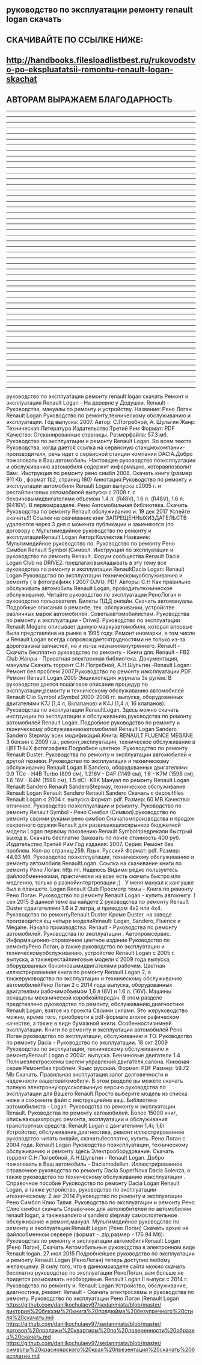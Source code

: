 руководство по эксплуатации ремонту renault logan скачать
--------------------------------------------------
СКАЧИВАЙТЕ ПО ССЫЛКЕ НИЖЕ:
--------------------------------------------------
http://handbooks.filesloadlistbest.ru/rukovodstvo-po-ekspluatatsii-remontu-renault-logan-skachat
--------------------------------------------------
АВТОРАМ ВЫРАЖАЕМ БЛАГОДАРНОСТЬ
--------------------------------------------------
--------------------------------------------------
--------------------------------------------------
--------------------------------------------------
--------------------------------------------------
--------------------------------------------------
--------------------------------------------------
--------------------------------------------------
--------------------------------------------------
--------------------------------------------------
--------------------------------------------------
--------------------------------------------------
--------------------------------------------------
--------------------------------------------------
--------------------------------------------------
--------------------------------------------------
--------------------------------------------------
--------------------------------------------------
--------------------------------------------------
--------------------------------------------------
--------------------------------------------------
--------------------------------------------------
--------------------------------------------------
--------------------------------------------------
--------------------------------------------------
--------------------------------------------------
--------------------------------------------------
--------------------------------------------------
--------------------------------------------------
--------------------------------------------------
--------------------------------------------------
--------------------------------------------------
--------------------------------------------------
--------------------------------------------------
--------------------------------------------------
--------------------------------------------------
--------------------------------------------------
--------------------------------------------------
--------------------------------------------------
--------------------------------------------------
--------------------------------------------------
--------------------------------------------------
--------------------------------------------------
--------------------------------------------------
--------------------------------------------------
--------------------------------------------------
--------------------------------------------------
--------------------------------------------------
--------------------------------------------------
--------------------------------------------------
--------------------------------------------------
руководство по эксплуатации ремонту renault logan скачать Ремонт и эксплуатация Renault Logan - На деревне у Дедушки. Renault - Руководства, мануалы по ремонту и устройству. Название: Рено Логан  Renault Logan Руководство по ремонту,техническому обслуживанию и эксплуатации. Год выпуска: 2007. Автор: С.Погребной, А. Шульгин Жанр: Техническая Литература Издательство:Третий Рим Формат: PDF Качество: Отсканированные страницы. Размерфайла: 57.3 мб. Руководство по эксплуатации и ремонту Renault Logan. Во всем тексте Руководства, когда дается ссылка на сервисную станциюкомпании-производителя, речь идет о сервисной станции компании DACIA.Добро пожаловать в Ваш автомобиль. Настоящее руководство поэксплуатации и обслуживанию автомобиля содержит информацию, котораяпозволит Вам:. Инструкция по ремонту рено симбл 2008. Скачать книгу (размер 911 Kb , формат fb2, страниц 180) Аннотация:Руководство по ремонту и эксплуатации автомобиля Renault Logan выпуска с2005 г. и рестайлинговых автомобилей выпуска с 2009 г. с бензиновымидвигателями объемом 1.4 л. (R48V), 1.6 л. (R48V), 1.6 л. (R416V). В первомразделе. Рено  Автомобильная библиотека. Скачать Руководства по ремонту Renault обслуживанию и. 19 дек 2017  Успейте скачать!!! Ссылки на скачивание книг ЗАПРЕЩЕННЫХИЗДАТЕЛЬСТВ удаляются через 3 дня с момента публикации и заменяются (по договору с  Мультимедийное руководство по ремонту и эксплуатацииRenault Logan Автор:Коллектив Название: Мультимедийное руководство по. Руководство по ремонту Рено Симбол Renault Symbol (Символ. Инструкция по эксплуатации и руководство по ремонту Renault. Форум сообщества Renault Dacia Logan Club на DRIVE2. предлагаювыкладывать в эту тему все руководства по ремонту и эксплуатации RenaultDacia Logan: Renault Logan Руководство по эксплуатации техническомуобслуживанию и ремонту ( в фотографиях ) 2007 DJVU, PDF Авторы: С.Н
Как правильно обслуживать автомобиль Renault Logan, проводитьтехническое обслуживание. Читайте руководство по эксплуатации РеноЛоган и руководство пользователя. Билеты ПДД онлайн. Скачать автомануалы. Подробные описания о ремонте, тех. обслуживании, устройстве различных марок автомобилей. Советыавтомобилистам. Руководства по ремонту и эксплуатации - Drive2. Руководство по эксплуатации Renault Megane описывает данную маркуавтомобиля, которая впервые была представлена на рынке в 1995 году. Ремонт иномарки, в том числе и Renault Logan всегда сопровождаетсятрудностями не только из-за дороговизны запчастей, но и из-за незнаниявнутреннего. Renault - Скачать бесплатно руководство по ремонту - Книги для. Renault - FB2 Club Жанры - Приватная электронная библиотека. Документация, мануалы  Скачать торрент С.Н.Погребной, А.Н.Шульгин -Renault Logan: Ремонт без проблем 2007,Руководство по ремонту иэксплуатации,PDF. Ремонт Renault Logan 2005  Энциклопедия журнала За рулем. В руководстве дается пошаговое описание процедур по эксплуатации,ремонту и техническому обслуживанию автомобилей Renault Clio Symbol иSymbol 2000-2008 гг. выпуска, оборудованных двигателями K7J (1,4 л, 8клапанов) и K4J (1,4 л, 16 клапанов). Руководства по эксплуатации RenaultLogan. Здесь можно скачать инструкции по эксплуатации и обслуживанию,руководства по ремонту автомобилей Renault Logan. Подробное руководство по ремонту и техническому обслуживаниюавтомобилей Renault Logan  Sandero  Sandero Stepway всех модификаций.Книга: RENAULT FLUENCE  MEGANE 3 бензин с 2009 г.в., ремонт,эксплуатация, техническое обслуживание в ЦВЕТНЫХ фотографиях.Подробное цветное. Руководство по ремонту Renault Duster. Руководства по ремонту и эксплуатации автомобилей и другой техники. Руководство по эксплуатации и техническому обслуживанию Renault Logan II Sandero, оборудованных двигателями: 0.9 TCe - H4B Turbo (899 см), 1.216V - D4F (1149 см), 1.6 - K7M (1598 см), 1.6 16V - K4M (1598 см), 1.5 dCi -K9K
Мануал по ремонту Renault Logan  Renault Sandero  Renault SanderoStepway, техническое обслуживание Renault Logan  Renault Sandero Renault Sandero  Скачать c depositfiles Renault Logan c 2004 г. выпуска.Формат: pdf. Размер: 60 МВ Качество: отличное. Руководство поэксплуатации и ремонту. Руководство по ремонту Renault Symbol - Рено Симбол (Символ).руководство по ремонту своими руками рено симбол  Cначаломпроизводства и продаж секретного оружия Renault для развивающихсярынков  бюджетной модели Logan первому поколению Renault Symbolпредрекали быстрый выход в. Скачать бесплатно  Заказать по почте стоимость  400 руб. Издательство:Третий Рим Год издания: 2007. Серия: Ремонт без проблем. Кол-во страниц:259. Язык: Русский Формат: pdf. Размер: 44.93 Мб. Руководство поэксплуатации, техническому обслуживанию и ремонту автомобиля RenaultLogan. Ссылка на скачивание книги по ремонту Рено Логан: http:ml. Надеюсь  Видимо редко пользуетесь файлообменниками, практически на всех есть скачать быстро или медленно, только в разнойинтертрепации ;) . У меня мануал к кангушке был в планшете. Logan Renault Club  Просмотр темы - Книга по ремонту Рено Логан. Руководство по ремонту Renault Logan - купить автокнигу. 1 сен 2015  В данной теме вы найдете 2 руководства по ремонту Renault Duster сдвигателями 1.6 и 2 литра, и приводом 4х2 или 4х4. Руководство по ремонтуRenault Duster  Кроме Duster, на заводе производится ещ четыре моделиRenault: Logan, Sandero, Fluence и Megane. Начало производства. Renault - Руководства по ремонту автомобилей. Руководства по эксплуатации . Автопромсервис. Информационно-справочное цветное издание Руководство по ремонтуРено Логан, а также руководство по эксплуатации и техническомуобслуживанию, устройство Renault Logan c 2005 г. выпуска, а такжерестайлинговые модели с 2009 года выпуска, оборудованных бензиновымидвигателями рабочим. Цветная иллюстрированная книга по ремонту Renault Logan 2, а такжеруководство по эксплуатации и техническому обслуживанию автомобилейРено Логан 2 с 2014 года выпуска, оборудованных двигателями рабочимобъемом 1,6 л (8V) и 1.6 л. (16V). Машины оснащены механической коробкойпередач. В этом разделе представлено руководство по ремонту, обслуживанию,диагностике Renault Logan, взятое из проекта Своими силами.  Это жеруководство можно, кроме того, приобрести в pdf-формате вполиграфическом качестве, а также в виде бумажной книги.  Особенностизимней эксплуатации. Книги по ремонту и эксплуатации автомобилей
Рено Логан руководство по эксплуатации, обслуживанию и ТО. Руководство по ремонту Dacia - Руководство по эксплуатации. 18 окт 2009  Руководство по эксплуатации, техническому обслуживанию и ремонтуRenault Logan с 2004г. выпуска. Бензиновые двигатели 1.4  Полныеэлектросхемы систем управления двигателя,салона. Книжная серия Ремонтбез проблем. Язык: русский. Формат: PDF Размер: 59.72 Mb Скачать. Правильная эксплуатация  залог долговечности и надежности вашегоавтомобиля. В этом разделе вы можете скачать полную электроннуюрусскоязычную версию руководства по эксплуатации для Вашего Renault.Просто выберите модель из списка ниже и сохраните файл с инструкциейна ваш. Библиотека автомобилиста - Logan. Руководства по ремонту и эксплуатации Renault. Руководства по ремонту автомобилей. Более 15000 книг, описывающихпроцес ремонта, эксплуатации и обслуживания транспортных средств. Renault Logan с двигателями 1,4i; 1,6i Устройство, обслуживание,диагностика, ремонт иллюстрированное руководство читать онлайн, скачатьбесплатно, купить.  Рено Логан с 2004 года. Renault Logan Руководство поэксплуатации, техническому обслуживанию и ремонту здесь Электрооборудование. Скачать торрент С.Н.Погребной, А.Н.Шульгин - Renault Logan. Добро пожаловать в Ваш автомобиль - Daciamodellen. Иллюстрированное справочное руководство по ремонту Dacia SuperNova Dacia Solenza, а также руководство по техническому обслуживанию иэксплуатации . Справочное пособие Руководство по ремонту Dacia Logan Renault Logan, а также устройство, руководство по эксплуатации итехническому. 2 авг 2014  Руководство по ремонту и эксплуатации Рено Симбол Клио Талия .Руководство по эксплуатации и ремонту Рено Слио симбол скачать Справочник для автолюбителей по автомобилям renault logan, а такжеsandero и sandero stepway  самостоятельное обслуживание и ремонт,мануал. Мультимедийное руководство по ремонту и эксплуатации Renault Logan (Рено Логан)  Скачать архив на файлообменном сервере (формат - .zip;размер - 176.94 Мб):. Руководство по ремонту и эксплуатации автомобиляRenault Logan (Рено Логан), Скачать
Автомобильные руководства в электронном виде Renault logan. 27 июл 2015  Подробнейшее руководство по эксплуатации и ремонту Renault Logan (РеноЛоган) теперь доступно любому желающему.  В силу того, что в данномразделе сайта можно скачать бесплатно руководство по эксплуатации РеноЛоган, вам больше не придется разыскивать необходимые. Renault Logan II выпуск с 2014 г. Руководство по ремонту и. Renault Logan Устройство, обслуживание, диагностика, ремонт. Renault - Скачать электросхемы и руководства по ремонту. Руководство по эксплуатации Рено Логан (Renault Logan
https://github.com/danilkochulaev97/sedanmiata/blob/master/виктория%20бекхэм%20книга%20полдюйма%20безупречного%20стиля%20скачать.md
https://github.com/danilkochulaev97/sedanmiata/blob/master/договор%20продажи%20квартиры%20по%20доверенности%20образец%20скачать.md
https://github.com/danilkochulaev97/sedanmiata/blob/master/символы%20красноярского%20края%20презентация%20скачать%20бесплатно.md